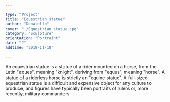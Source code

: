```yaml
---

type: "Project"
title: "Equestrian statue"
author: "Donatello"
cover: "./Equestrian_statue.jpg"
category: "Sculpture"
orientation: "Portraint"
date: "?"
addtime: "2018-11-18"

---
```


An equestrian statue is a statue of a rider mounted on a horse, from the Latin "eques", meaning "knight", deriving from "equus", meaning "horse". A statue of a riderless horse is strictly an "equine statue". A full-sized equestrian statue is a difficult and expensive object for any culture to produce, and figures have typically been portraits of rulers or, more recently, military commanders
